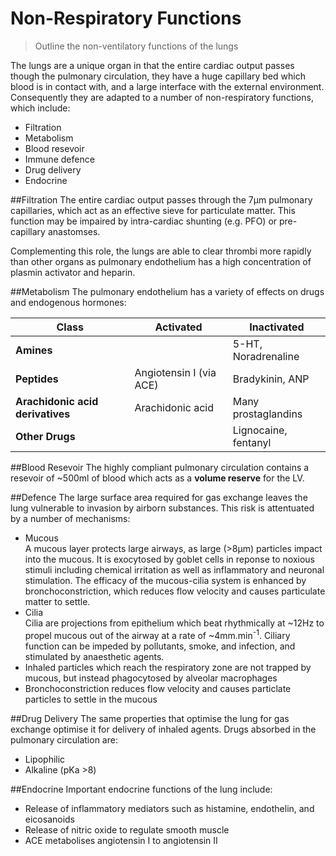 # Non-Respiratory Functions
>Outline the non-ventilatory functions of the lungs

The lungs are a unique organ in that the entire cardiac output passes though the pulmonary circulation, they have a huge capillary bed which blood is in contact with, and a large interface with the external environment. Consequently they are adapted to a number of non-respiratory functions, which include:
* Filtration
* Metabolism
* Blood resevoir
* Immune defence
* Drug delivery
* Endocrine

##Filtration
The entire cardiac output passes through the 7μm pulmonary capillaries, which act as an effective sieve for particulate matter. This function may be impaired by intra-cardiac shunting (e.g. PFO) or pre-capillary anastomses.

Complementing this role, the lungs are able to clear thrombi more rapidly than other organs as pulmonary endothelium has a high concentration of plasmin activator and heparin.

##Metabolism
The pulmonary endothelium has a variety of effects on drugs and endogenous hormones:

|Class|Activated|Inactivated|
|-----|---------|-----------|
|**Amines**||5-HT, Noradrenaline|
|**Peptides**|Angiotensin I (via ACE)|Bradykinin, ANP|
|**Arachidonic acid derivatives**|Arachidonic acid|Many prostaglandins|
|**Other Drugs**||Lignocaine, fentanyl|

##Blood Resevoir
The highly compliant pulmonary circulation contains a resevoir of ~500ml of blood which acts as a **volume reserve** for the LV.

##Defence
The large surface area required for gas exchange leaves the lung vulnerable to invasion by airborn substances. This risk is attentuated by a number of mechanisms:
* Mucous  
 A mucous layer protects large airways, as large (>8μm) particles impact into the mucous. It is exocytosed by goblet cells in reponse to noxious stimuli including chemical irritation as well as inflammatory and neuronal stimulation. The efficacy of the mucous-cilia system is enhanced by bronchoconstriction, which reduces flow velocity and causes particulate matter to settle.
* Cilia  
  Cilia are projections from epithelium which beat rhythmically at ~12Hz to propel mucous out of the airway at a rate of ~4mm.min<sup>-1</sup>. Ciliary function can be impeded by pollutants, smoke, and infection, and stimulated by anaesthetic agents.
* Inhaled particles which reach the respiratory zone are not trapped by mucous, but instead phagocytosed by alveolar macrophages
* Bronchoconstriction reduces flow velocity and causes particlate particles to settle in the mucous

##Drug Delivery
The same properties that optimise the lung for gas exchange optimise it for delivery of inhaled agents. Drugs absorbed in the pulmonary circulation are:
* Lipophilic
* Alkaline (pKa >8)

##Endocrine
Important endocrine functions of the lung include:
* Release of inflammatory mediators such as histamine, endothelin, and eicosanoids
* Release of nitric oxide to regulate smooth muscle
* ACE metabolises angiotensin I to angiotensin II